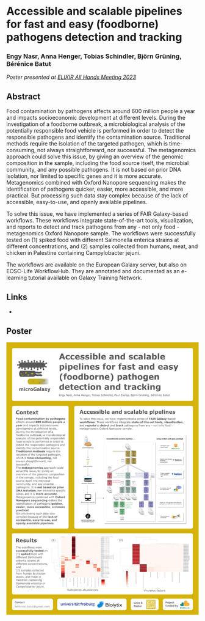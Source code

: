 Accessible and scalable pipelines for fast and easy (foodborne) pathogens detection and tracking
================================================================================================

### Engy Nasr, Anna Henger, Tobias Schindler, Björn Grüning, Bérénice Batut

*Poster presented at [ELIXIR All Hands Meeting 2023](https://elixir-europe.org/events/elixir-all-hands-2023)*

## Abstract

Food contamination by pathogens affects around 600 million people a year and impacts socioeconomic development at different levels.
During the investigation of a foodborne outbreak, a microbiological analysis of the potentially responsible food vehicle is performed in order to detect the responsible pathogens and identify the contamination source. Traditional methods require the isolation of the targeted pathogen, which is time-consuming, not always straightforward, nor successful. The metagenomics approach could solve this issue, by giving an overview of the genomic composition in the sample, including the food source itself, the microbial community, and any possible pathogens. It is not based on prior DNA isolation, nor limited to specific genes and it is more accurate.
Metagenomics combined with Oxford Nanopore sequencing makes the identification of pathogens quicker,  easier, more accessible, and more practical. But processing such data stay complex because of the lack of accessible, easy-to-use, and openly available pipelines.

To solve this issue, we have implemented a series of FAIR Galaxy-based workflows.
These workflows integrate state-of-the-art tools, visualization, and reports to detect and track pathogens from any - not only food - metagenomics Oxford Nanopore sample.
The workflows were successfully tested on (1) spiked food with different Salmonella enterica strains at different concentrations, and (2) samples collected from humans, meat, and chicken in Palestine containing Campylobacter jejuni.

The workflows are available on the European Galaxy server, but also on EOSC-Life WorkflowHub. They are annotated and documented as an e-learning tutorial available on Galaxy Training Network.

## Links

- 

## Poster

![Poster](poster.png)
